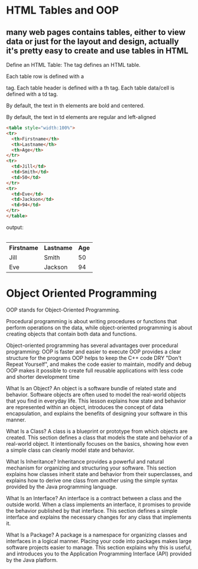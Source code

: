 # HTML Tables and OOP 

## many web pages contains tables, either to view data or just for the layout and design, actually it's pretty easy to create and use tables in HTML
Define an HTML Table:
The <table> tag defines an HTML table.

Each table row is defined with a <tr> tag. Each table header is defined with a th tag. Each table data/cell is defined with a td tag.

By default, the text in th elements are bold and centered.

By default, the text in td elements are regular and left-aligned
  
  ```HTML
  <table style="width:100%">
  <tr>
    <th>Firstname</th>
    <th>Lastname</th>
    <th>Age</th>
  </tr>
  <tr>
    <td>Jill</td>
    <td>Smith</td>
    <td>50</td>
  </tr>
  <tr>
    <td>Eve</td>
    <td>Jackson</td>
    <td>94</td>
  </tr>
</table>
  ```
  output: 
  <table style="width:100%">
  <tr>
    <th>Firstname</th>
    <th>Lastname</th>
    <th>Age</th>
  </tr>
  <tr>
    <td>Jill</td>
    <td>Smith</td>
    <td>50</td>
  </tr>
  <tr>
    <td>Eve</td>
    <td>Jackson</td>
    <td>94</td>
  </tr>
</table>
  
# Object Oriented Programming
OOP stands for Object-Oriented Programming.

Procedural programming is about writing procedures or functions that perform operations on the data, while object-oriented programming is 
about creating objects that contain both data and functions.
  
Object-oriented programming has several advantages over procedural programming:
OOP is faster and easier to execute
OOP provides a clear structure for the programs
OOP helps to keep the C++ code DRY "Don't Repeat Yourself", and makes the code easier to maintain, modify and debug
OOP makes it possible to create full reusable applications with less code and shorter development time
  
What Is an Object?
An object is a software bundle of related state and behavior. Software objects are often used to model the real-world objects that you find in everyday life. This lesson explains how state and behavior are represented within an object, introduces the concept of data encapsulation, and explains the benefits of designing your software in this manner.

What Is a Class?
A class is a blueprint or prototype from which objects are created. This section defines a class that models the state and behavior of a real-world object. It intentionally focuses on the basics, showing how even a simple class can cleanly model state and behavior.

What Is Inheritance?
Inheritance provides a powerful and natural mechanism for organizing and structuring your software. This section explains how classes inherit state and behavior from their superclasses, and explains how to derive one class from another using the simple syntax provided by the Java programming language.

What Is an Interface?
An interface is a contract between a class and the outside world. When a class implements an interface, it promises to provide the behavior published by that interface. This section defines a simple interface and explains the necessary changes for any class that implements it.

What Is a Package?
A package is a namespace for organizing classes and interfaces in a logical manner. Placing your code into packages makes large software projects easier to manage. This section explains why this is useful, and introduces you to the Application Programming Interface (API) provided by the Java platform.
